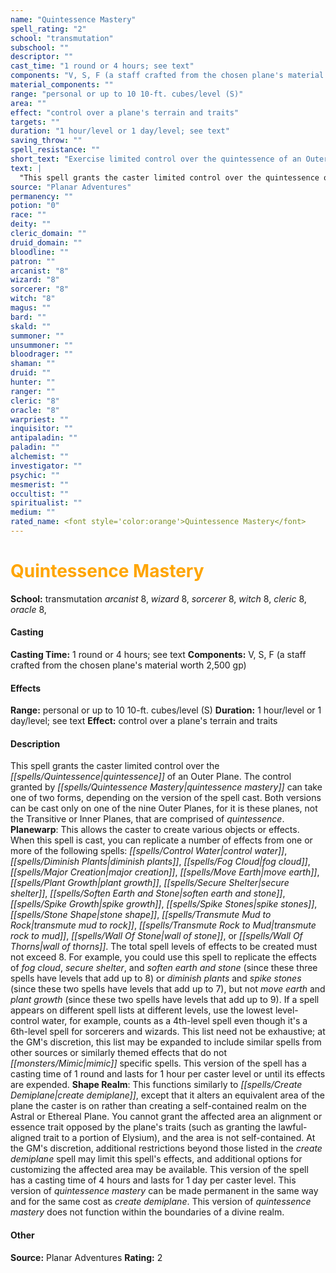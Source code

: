 ```yaml
---
name: "Quintessence Mastery"
spell_rating: "2"
school: "transmutation"
subschool: ""
descriptor: ""
cast_time: "1 round or 4 hours; see text"
components: "V, S, F (a staff crafted from the chosen plane's material worth 2,500 gp)"
material_components: ""
range: "personal or up to 10 10-ft. cubes/level (S)"
area: ""
effect: "control over a plane's terrain and traits"
targets: ""
duration: "1 hour/level or 1 day/level; see text"
saving_throw: ""
spell_resistance: ""
short_text: "Exercise limited control over the quintessence of an Outer Plane, creating or shaping terrain."
text: |
  "This spell grants the caster limited control over the quintessence of an Outer Plane. The control granted by _quintessence mastery_ can take one of two forms_, _depending on the version of the spell_ cast. Both versions can be cast only on one of the nine Outer Planes, for it is these planes, not the Transitive or Inner Planes, that are comprised of quintessence. **Planewarp**: This allows the caster to _create_ various objects or effects. When this spell is cast, you can replicate a number of effects from one or more of the following spells: _control water_, _diminish plants_, _fog cloud_, _major creation_, _move earth_, _plant growth_, _secure shelter_, _soften earth and stone_, _spike growth_, _spike stones_, _stone shape_, _transmute mud to rock_, _transmute rock to mud_, _wall of stone_, or _wall of thorns_. The total spell levels of effects to be _create_d must not exceed 8. For example, you could use this spell to replicate the effects of _fog cloud_, _secure shelter_, and _soften earth and stone_ (since these three spells have levels that add up to 8) or _diminish plants_ and _spike stones_ (since these two spells have levels that add up to 7), but not _move earth_ and _plant growth_ (since these two spells have levels that add up to 9). If a spell appears on different spell lists at different levels, use the lowest level-_control water_, for example, counts as a 4th-level spell even though it's a 6th-level spell for sorcerers and wizards. This list need not be exhaustive; at the GM's discretion, this list may be expanded to include similar spells from other sources or similarly themed effects that do not mimic specific spells. This version of the spell has a casting time of 1 round and lasts for 1 hour per caster level or until its effects are expended. **Shape Realm**: This functions similarly to _create_ demiplane, except that it alters an equivalent area of the plane the caster is on rather than creating a self-contained realm on the Astral or Ethereal Plane. You cannot grant the affected area an alignment or essence trait opposed by the plane's traits (such as granting the lawful-aligned trait to a portion of Elysium), and the area is not self-contained. At the GM's discretion, additional restrictions beyond those listed in the _create_ demiplane spell may limit this spell's effects, and additional options for customizing the affected area may be available. This version of the spell has a casting time of 4 hours and lasts for 1 day per caster level. This version of _quintessence mastery_ can be made permanent in the same way and for the same cost as _create_ demiplane. This version of _quintessence mastery_ does not function within the boundaries of a divine realm."
source: "Planar Adventures"
permanency: ""
potion: "0"
race: ""
deity: ""
cleric_domain: ""
druid_domain: ""
bloodline: ""
patron: ""
arcanist: "8"
wizard: "8"
sorcerer: "8"
witch: "8"
magus: ""
bard: ""
skald: ""
summoner: ""
unsummoner: ""
bloodrager: ""
shaman: ""
druid: ""
hunter: ""
ranger: ""
cleric: "8"
oracle: "8"
warpriest: ""
inquisitor: ""
antipaladin: ""
paladin: ""
alchemist: ""
investigator: ""
psychic: ""
mesmerist: ""
occultist: ""
spiritualist: ""
medium: ""
rated_name: <font style='color:orange'>Quintessence Mastery</font>
---
```


# <font style='color:orange'>Quintessence Mastery</font> 
**School:** transmutation 
_arcanist_ 8, _wizard_ 8, _sorcerer_ 8, _witch_ 8, _cleric_ 8, _oracle_ 8, 
#### Casting
**Casting Time:** 1 round or 4 hours; see text
 **Components:** V, S, F (a staff crafted from the chosen plane's material worth 2,500 gp) 
 #### Effects
**Range:** personal or up to 10 10-ft. cubes/level (S)
**Duration:** 1 hour/level or 1 day/level; see text
**Effect:** control over a plane's terrain and traits

 #### Description
This spell grants the caster limited control over the _[[spells/Quintessence|quintessence]]_ of an Outer Plane. The control granted by _[[spells/Quintessence Mastery|quintessence mastery]]_ can take one of two forms, depending on the version of the spell cast. Both versions can be cast only on one of the nine Outer Planes, for it is these planes, not the Transitive or Inner Planes, that are comprised of _quintessence_. **Planewarp**: This allows the caster to create various objects or effects. When this spell is cast, you can replicate a number of effects from one or more of the following spells: _[[spells/Control Water|control water]]_, _[[spells/Diminish Plants|diminish plants]]_, _[[spells/Fog Cloud|fog cloud]]_, _[[spells/Major Creation|major creation]]_, _[[spells/Move Earth|move earth]]_, _[[spells/Plant Growth|plant growth]]_, _[[spells/Secure Shelter|secure shelter]]_, _[[spells/Soften Earth and Stone|soften earth and stone]]_, _[[spells/Spike Growth|spike growth]]_, _[[spells/Spike Stones|spike stones]]_, _[[spells/Stone Shape|stone shape]]_, _[[spells/Transmute Mud to Rock|transmute mud to rock]]_, _[[spells/Transmute Rock to Mud|transmute rock to mud]]_, _[[spells/Wall Of Stone|wall of stone]]_, or _[[spells/Wall Of Thorns|wall of thorns]]_. The total spell levels of effects to be created must not exceed 8. For example, you could use this spell to replicate the effects of _fog cloud_, _secure shelter_, and _soften earth and stone_ (since these three spells have levels that add up to 8) or _diminish plants_ and _spike stones_ (since these two spells have levels that add up to 7), but not _move earth_ and _plant growth_ (since these two spells have levels that add up to 9). If a spell appears on different spell lists at different levels, use the lowest level-control water, for example, counts as a 4th-level spell even though it's a 6th-level spell for sorcerers and wizards. This list need not be exhaustive; at the GM's discretion, this list may be expanded to include similar spells from other sources or similarly themed effects that do not _[[monsters/Mimic|mimic]]_ specific spells. This version of the spell has a casting time of 1 round and lasts for 1 hour per caster level or until its effects are expended. **Shape Realm**: This functions similarly to _[[spells/Create Demiplane|create demiplane]]_, except that it alters an equivalent area of the plane the caster is on rather than creating a self-contained realm on the Astral or Ethereal Plane. You cannot grant the affected area an alignment or essence trait opposed by the plane's traits (such as granting the lawful-aligned trait to a portion of Elysium), and the area is not self-contained. At the GM's discretion, additional restrictions beyond those listed in the _create demiplane_ spell may limit this spell's effects, and additional options for customizing the affected area may be available. This version of the spell has a casting time of 4 hours and lasts for 1 day per caster level. This version of _quintessence mastery_ can be made permanent in the same way and for the same cost as _create demiplane_. This version of _quintessence mastery_ does not function within the boundaries of a divine realm.

 #### Other
**Source:** Planar Adventures
**Rating:** 2

